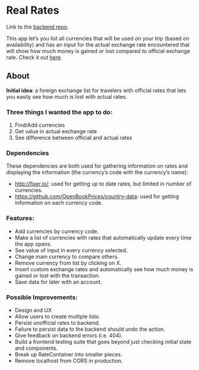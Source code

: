# Real Rates
Link to the [backend repo](https://github.com/bgatelet/real-rates).

This app let’s you list all currencies that will be used on your trip (based on availability) and has an input for the actual exchange rate encountered that will show how much money is gained or lost compared to official exchange rate. Check it out [here](https://dist-cwvxoggxra.now.sh/#/).

## About
__Initial idea__: a foreign exchange list for travelers with official rates that lets you easily see how much is lost with actual rates.

### Three things I wanted the app to do:
1. Find/Add currencies
2. Get value in actual exchange rate
3. See difference between official and actual rates

### Dependencies
These dependencies are both used for gathering information on rates and displaying the information (the currency’s code with the currency’s name):
- <http://fixer.io/>: used for getting up to date rates, but limited in number of currencies.
- <https://github.com/OpenBookPrices/country-data>: used for getting information on each currency code.

### Features:
- Add currencies by currency code.
- Make a list of currencies with rates that automatically update every time the app opens.
- See value of input in every currency selected.
- Change main currency to compare others.
- Remove currency from list by clicking on X.
- Insert custom exchange rates and automatically see how much money is gained or lost with the transaction.
- Save data for later with an account.

### Possible Improvements:
- Design and UX
- Allow users to create multiple lists.
- Persist unofficial rates to backend.
- Failure to persist data to the backend should undo the action.
- Give feedback on backend errors (i.e. 404).
- Build a frontend testing suite that goes beyond just checking initial state and components.
- Break up RateContainer into smaller pieces.
- Remove localhost from CORS in production.
